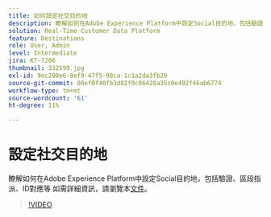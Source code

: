 ```yaml
---
title: 如何設定社交目的地
description: 瞭解如何在Adobe Experience Platform中設定Social目的地，包括驗證、區段指派、ID對應等
solution: Real-Time Customer Data Platform
feature: Destinations
role: User, Admin
level: Intermediate
jira: KT-7206
thumbnail: 332599.jpg
exl-id: 9ec200e6-8ef9-47f5-98ca-1c1a2da3fb29
source-git-commit: 00ef0f40fb3d82f0c06428a35c0e402f46ab6774
workflow-type: tm+mt
source-wordcount: '61'
ht-degree: 11%

---
```


# 設定社交目的地

瞭解如何在Adobe Experience Platform中設定Social目的地，包括驗證、區段指派、ID對應等 如需詳細資訊，請瀏覽本[文件](https://experienceleague.adobe.com/docs/experience-platform/destinations/catalog/social/overview.html)。

>[!VIDEO](https://video.tv.adobe.com/v/332599/?learn=on)

